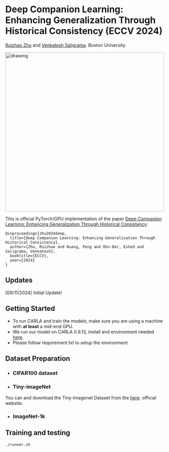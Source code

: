 # Deep Companion Learning: Enhancing Generalization Through Historical Consistency  (ECCV 2024)
[Ruizhao Zhu](https://ruizhaoz.github.io/) and [Venkatesh Saligrama](https://sites.bu.edu/data/). Boston University.

[//]: # (![]&#40;globaldrive.png&#41;)
<img src="globaldrive.png" alt="drawing" width="500"/>

This is official PyTorch/GPU implementation of the paper [Deep Companion Learning: Enhancing Generalization Through Historical Consistency](https://arxiv.org/abs/2407.18821):

```
@inproceedings{zhu2024deep,
  title={Deep Companion Learning: Enhancing Generalization Through Historical Consistency},
  author={Zhu, Ruizhao and Huang, Peng and Ohn-Bar, Eshed and Saligrama, Venkatesh},
  booktitle={ECCV},
  year={2024}
}
```

## Updates
[09/11/2024] Initial Update!


## Getting Started
* To run CARLA and train the models, make sure you are using a machine with **at least** a mid-end GPU.
* We run our model on CARLA 0.9.13, install and environment needed [here](https://github.com/carla-simulator/carla/releases).
* Please follow requirement.txt to setup the environment.

## Dataset Preparation
* ### CIFAR100 dataset
* ### Tiny-imageNet
You can and download the Tiny-Imagenet Dataset from the [here]([https://www.argoverse.org/av2.html#download-link](https://github.com/rmccorm4/Tiny-Imagenet-200)). official website. 
* ### ImageNet-1k



## Training and testing
```bash
./runner.sh
```

